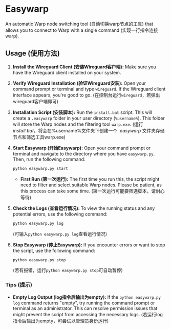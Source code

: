 # Easywarp

An automatic Warp node switching tool (自动切换warp节点的工具) that allows you to connect to Warp with a single command (实现一行指令连接warp).

## Usage (使用方法)

1.  **Install the Wireguard Client (安装Wireguard客户端):** Make sure you have the Wireguard client installed on your system.

2.  **Verify Wireguard Installation (验证Wireguard安装):** Open your command prompt or terminal and type `wireguard`. If the Wireguard client interface appears, you're good to go. (在控制台运行```wireguard```，若弹出wireguard客户端即可)

3.  **Installation Script (安装脚本):** Run the `install.bat` script. This will create a `.easywarp` folder in your user directory (`%username%`). This folder will store the Warp nodes and the filtering tool `warp.exe`. (运行*install.bat*，将会在%username%文件夹下创建一个 *.easywarp* 文件夹存储节点和筛选工具warp.exe)

4.  **Start Easywarp (开始Easywarp):** Open your command prompt or terminal and navigate to the directory where you have `easywarp.py`. Then, run the following command:

    ```bash
    python easywarp.py start
    ```

    *   **First Run (第一次运行):** The first time you run this, the script might need to filter and select suitable Warp nodes. Please be patient, as this process can take some time. (第一次运行可能要筛选脚本，请耐心等待)

5.  **Check the Logs (查看运行情况):** To view the running status and any potential errors, use the following command:

    ```bash
    python easywarp.py log
    ```
    (可输入```python easywarp.py log```查看运行情况)

6.  **Stop Easywarp (停止Easywarp):** If you encounter errors or want to stop the script, use the following command:

    ```bash
    python easywarp.py stop
    ```
    (若有报错，运行```python easywarp.py stop```可自动暂停)

### Tips (提示)

*   **Empty Log Output (log指令后输出为empty):** If the `python easywarp.py log` command returns "empty", try running the command prompt or terminal as an administrator. This can resolve permission issues that might prevent the script from accessing the necessary logs. (若运行log指令后输出为empty，可尝试以管理员身份运行)
